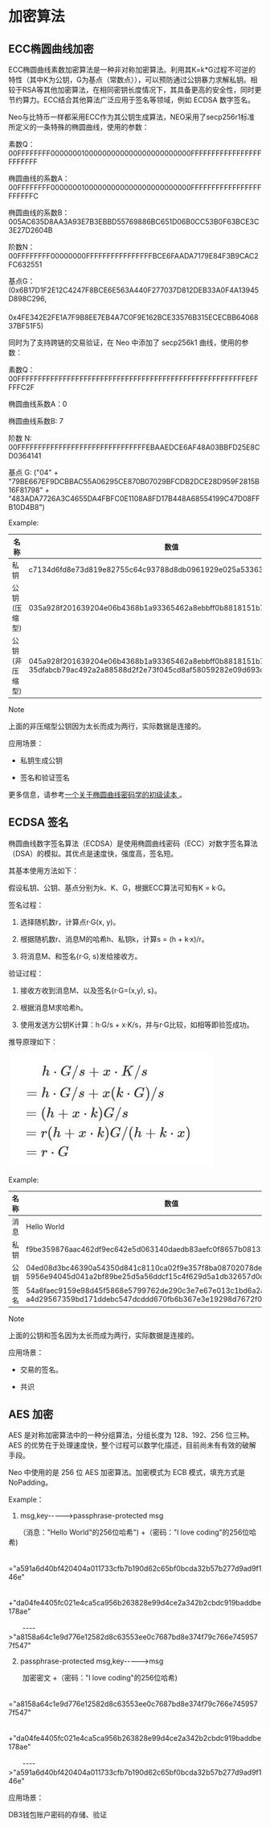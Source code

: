 # 加密算法

## ECC椭圆曲线加密

ECC椭圆曲线素数加密算法是一种非对称加密算法。利用其K=k\*G过程不可逆的特性（其中K为公钥，G为基点（常数点）），可以预防通过公钥暴力求解私钥。相较于RSA等其他加密算法，在相同密钥长度情况下，其具备更高的安全性，同时更节约算力。ECC结合其他算法广泛应用于签名等领域，例如 ECDSA 数字签名。

Neo与比特币一样都采用ECC作为其公钥生成算法，NEO采用了secp256r1标准所定义的一条特殊的椭圆曲线，使用的参数：

素数Q：00FFFFFFFF00000001000000000000000000000000FFFFFFFFFFFFFFFFFFFFFFFF

椭圆曲线的系数A：00FFFFFFFF00000001000000000000000000000000FFFFFFFFFFFFFFFFFFFFFFFC

椭圆曲线的系数B：005AC635D8AA3A93E7B3EBBD55769886BC651D06B0CC53B0F63BCE3C3E27D2604B

阶数N：00FFFFFFFF00000000FFFFFFFFFFFFFFFFBCE6FAADA7179E84F3B9CAC2FC632551

基点G：(0x6B17D1F2E12C4247F8BCE6E563A440F277037D812DEB33A0F4A13945D898C296,
　　　　0x4FE342E2FE1A7F9B8EE7EB4A7C0F9E162BCE33576B315ECECBB6406837BF51F5)

同时为了支持跨链的交易验证，在 Neo 中添加了 secp256k1 曲线，使用的参数：

素数Q：00FFFFFFFFFFFFFFFFFFFFFFFFFFFFFFFFFFFFFFFFFFFFFFFFFFFFFFFEFFFFFC2F

椭圆曲线系数A：0

椭圆曲线系数B: 7

阶数 N: 00FFFFFFFFFFFFFFFFFFFFFFFFFFFFFFFEBAAEDCE6AF48A03BBFD25E8CD0364141

基点 G: ("04" + "79BE667EF9DCBBAC55A06295CE870B07029BFCDB2DCE28D959F2815B16F81798" + "483ADA7726A3C4655DA4FBFC0E1108A8FD17B448A68554199C47D08FFB10D4B8")

Example:

| 名称 | 数值 |
| --- | --- |
| 私钥   |  c7134d6fd8e73d819e82755c64c93788d8db0961929e025a53363c4cc02a6962 |
| 公钥(压缩型) |  035a928f201639204e06b4368b1a93365462a8ebbff0b8818151b74faab3a2b61a |
| 公钥(非压缩型) | 045a928f201639204e06b4368b1a93365462a8ebbff0b8818151b74faab3a2b61a 35dfabcb79ac492a2a88588d2f2e73f045cd8af58059282e09d693dc340e113f |

> [!NOTE]
>
> 上面的非压缩型公钥因为太长而成为两行，实际数据是连接的。

应用场景：

- 私钥生成公钥

- 签名和验证签名

更多信息，请参考[一个关于椭圆曲线密码学的初级读本 ](https://arstechnica.com/information-technology/2013/10/a-relatively-easy-to-understand-primer-on-elliptic-curve-cryptography/)。


## ECDSA 签名

椭圆曲线数字签名算法（ECDSA）是使用椭圆曲线密码（ECC）对数字签名算法（DSA）的模拟。其优点是速度快，强度高，签名短。

其基本使用方法如下：

假设私钥、公钥、基点分别为k、K、G，根据ECC算法可知有K = k·G。

签名过程：

   1. 选择随机数r，计算点r·G(x, y)。

   2. 根据随机数r、消息M的哈希h、私钥k，计算s = (h + k·x)/r。
    
   3. 将消息M、和签名{r·G, s}发给接收方。

验证过程：

   1. 接收方收到消息M、以及签名{r·G=(x,y), s}。

   2. 根据消息M求哈希h。
   
   3. 使用发送方公钥K计算：h·G/s + x·K/s，并与r·G比较，如相等即验签成功。

推导原理如下：

[![formula_ecdsa](../images/blockchain_paradigm/formula_ecdsa.jpg)](../../images/blockchain_paradigm/formula_ecdsa.jpg)

Example:

| 名称 | 数值                                                         |
| ---- | ------------------------------------------------------------ |
| 消息 | Hello World                                                  |
| 私钥 | f9be359876aac462df9ec642e5d063140daedb83aefc0f8657b08132d3da62d2 |
| 公钥 | 04ed08d3bc46390a54350d841c8110ca02f9e357f8ba08702078de2d7041727<br/>5956e94045d041a2bf89be25d5a56ddcf15c4f629d5a1db32657d0da13ebde64b29 |
| 签名 | 54a6faec9159e98d45f5868e5799762de290c3e7e67e013c1bd6a2a6f8a2e500<br/>a4d29567359bd171ddebc547dcddd670fb6b367e3e19298d7672f0422b5a2c52 |

> [!NOTE]
>
> 上面的公钥和签名因为太长而成为两行，实际数据是连接的。

应用场景：

- 交易的签名。

- 共识

## AES 加密

AES 是对称加密算法中的一种分组算法，分组长度为 128、192、256 位三种。AES 的优势在于处理速度快，整个过程可以数学化描述，目前尚未有有效的破解手段。

Neo 中使用的是 256 位 AES 加密算法。加密模式为 ECB 模式，填充方式是 NoPadding。

Example：

  1. msg,key----->passphrase-protected msg

　　（消息："Hello World"的256位哈希") +（密码："l love coding"的256位哈希)

　　="a591a6d40bf420404a011733cfb7b190d62c65bf0bcda32b57b277d9ad9f146e"

　　　+"da04fe4405fc021e4ca5ca956b263828e99d4ce2a342b2cbdc919baddbe178ae"

　　---->"a8158a64c1e9d776e12582d8c63553ee0c7687bd8e374f79c766e7459577f547"

  2. passphrase-protected msg,key----->msg

　　加密密文 +（密码："l love coding"的256位哈希)

　　="a8158a64c1e9d776e12582d8c63553ee0c7687bd8e374f79c766e7459577f547"

　　　+"da04fe4405fc021e4ca5ca956b263828e99d4ce2a342b2cbdc919baddbe178ae"

　　---->"a591a6d40bf420404a011733cfb7b190d62c65bf0bcda32b57b277d9ad9f146e"

应用场景：

DB3钱包账户密码的存储、验证
